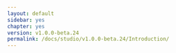 ```yaml
---
layout: default
sidebar: yes
chapter: yes
version: v1.0.0-beta.24
permalink: /docs/studio/v1.0.0-beta.24/Introduction/
---
```

